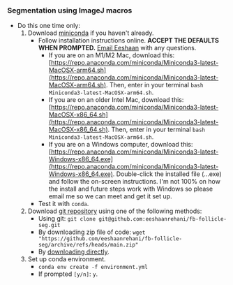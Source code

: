 ### Segmentation using ImageJ macros

* Do this one time only: 
    1. Download [miniconda](https://docs.conda.io/en/latest/miniconda.html) if you haven't already.
        * Follow installation instructions online. **ACCEPT THE DEFAULTS WHEN PROMPTED.** [Email Eeshaan](mailto:er479@cornell.edu) with any questions.
            * If you are on an M1/M2 Mac, download this: [https://repo.anaconda.com/miniconda/Miniconda3-latest-MacOSX-arm64.sh](https://repo.anaconda.com/miniconda/Miniconda3-latest-MacOSX-arm64.sh). Then, enter in your terminal `bash Miniconda3-latest-MacOSX-arm64.sh`.
            * If you are on an older Intel Mac, download this: [https://repo.anaconda.com/miniconda/Miniconda3-latest-MacOSX-x86_64.sh](https://repo.anaconda.com/miniconda/Miniconda3-latest-MacOSX-x86_64.sh). Then, enter in your terminal `bash Miniconda3-latest-MacOSX-arm64.sh`.
            * If you are on a Windows computer, download this: [https://repo.anaconda.com/miniconda/Miniconda3-latest-Windows-x86_64.exe](https://repo.anaconda.com/miniconda/Miniconda3-latest-Windows-x86_64.exe). Double-click the installed file (...exe) and follow the on-screen instructions. I'm not 100% on how the install and future steps work with Windows so please email me so we can meet and get it set up.  
        * Test it with `conda`.
    2. Download [git repository](https://github.com/eeshaanrehani/imageJ-tracing) using one of the following methods:
        * Using git: `git clone git@github.com:eeshaanrehani/fb-follicle-seg.git`
        * By downloading zip file of code: `wget "https://github.com/eeshaanrehani/fb-follicle-seg/archive/refs/heads/main.zip"`
        * By [downloading directly](https://github.com/eeshaanrehani/imageJ-tracing/archive/refs/heads/main.zip).
    3. Set up conda environment.
        * `conda env create -f environment.yml`
        * If prompted `[y/n]`: `y`.


